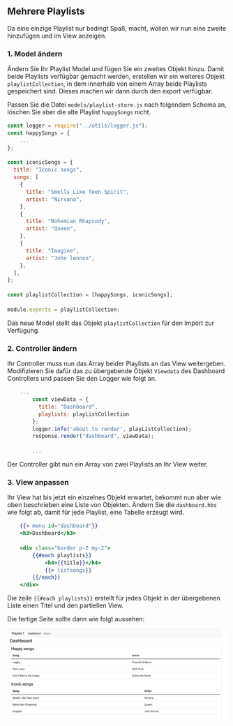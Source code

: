 ## Mehrere Playlists

Da eine einzige Playlist nur bedingt Spaß, macht, wollen wir nun eine zweite hinzufügen und im View anzeigen.

### 1. Model ändern

Ändern Sie Ihr Playlist Model und fügen Sie ein zweites Objekt hinzu. 
Damit beide Playlists verfügbar gemacht werden, erstellen wir ein weiteres Objekt `playlistCollection`, in dem innerhalb von einem Array beide Playlists gespeichert sind.
Dieses machen wir dann durch den export verfügbar.

Passen Sie die Datei `models/playlist-store.js` nach folgendem Schema an, löschen Sie aber die alte Playlist `happySongs` nicht.
~~~ js
const logger = require("../utils/logger.js");  
const happySongs = { 
    ...
}; 
 
const iconicSongs = { 
  title: "Iconic songs", 
  songs: [ 
    { 
      title: "Smells Like Teen Spirit", 
      artist: "Nirvana", 
    }, 
    { 
      title: "Bohemian Rhapsody", 
      artist: "Queen", 
    }, 
    { 
      title: "Imagine", 
      artist: "John lennon", 
    }, 
  ], 
}; 
 
const playlistCollection = [happySongs, iconicSongs]; 
 
module.exports = playlistCollection; 
~~~

Das neue Model stellt das Objekt `playlistCollection` für den Import zur Verfügung.

### 2. Controller ändern

Ihr Controller muss nun das Array beider Playlists an das View weitergeben.
Modifizieren Sie dafür das zu übergebende Objekt `Viewdata` des Dashboard Controllers und passen Sie den Logger wie folgt an.
~~~ js
    ...
        const viewData = { 
          title: "Dashboard", 
          playlists: playListCollection 
        }; 
        logger.info('about to render', playListCollection); 
        response.render("dashboard", viewData); 

        ...
~~~

Der Controller gibt nun ein Array von zwei Playlists an Ihr View weiter.

### 3. View anpassen

Ihr View hat bis jetzt ein einzelnes Objekt erwartet, bekommt nun aber wie oben beschrieben eine Liste von Objekten.
Ändern Sie die `dashboard.hbs` wie folgt ab, damit für jede Playlist, eine Tabelle erzeugt wird.

~~~ handlebars
    {{> menu id="dashboard"}} 
    <h3>Dashboard</h3> 
     
    <div class="border p-2 my-2"> 
        {{#each playlists}} 
            <h4>{{title}}</h4> 
            {{> listsongs}} 
        {{/each}} 
    </div> 
~~~

Die zeile `{{#each playlists}}` erstellt für jedes Objekt in der übergebenen Liste einen Titel und den partiellen View.

Die fertige Seite sollte dann wie folgt aussehen:

![img.png](img/Anpassung_11.png)

